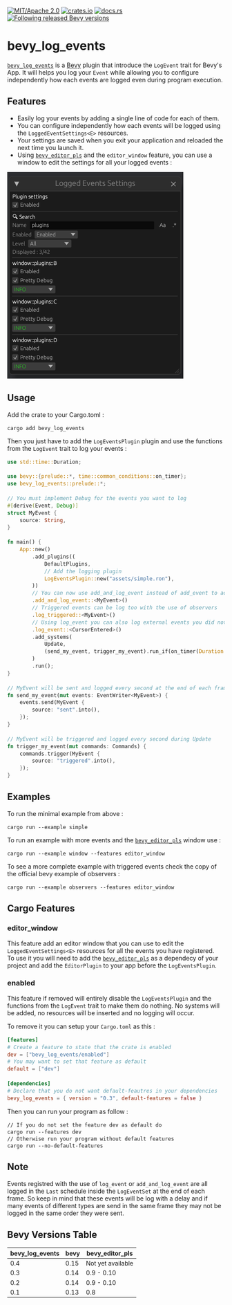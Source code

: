 [![MIT/Apache 2.0](https://img.shields.io/badge/license-MIT%2FApache-blue.svg)](https://github.com/YellowWaitt/bevy_log_events#license)
[![crates.io](https://img.shields.io/crates/v/bevy_log_events)](https://crates.io/crates/bevy_log_events)
[![docs.rs](https://docs.rs/bevy_log_events/badge.svg)](https://docs.rs/bevy_log_events)
[![Following released Bevy versions](https://img.shields.io/badge/Bevy%20tracking-released%20version-lightblue)](https://bevyengine.org/learn/quick-start/plugin-development/#main-branch-tracking)


# bevy_log_events

[`bevy_log_events`](https://github.com/YellowWaitt/bevy_log_events) is a [Bevy](https://bevyengine.org/) plugin that introduce the `LogEvent` trait for Bevy's App. It will helps you log your `Event` while allowing you to configure independently how each events are logged even during program execution.

## Features

- Easily log your events by adding a single line of code for each of them.
- You can configure independently how each events will be logged using the `LoggedEventSettings<E>` resources.
- Your settings are saved when you exit your application and reloaded the next time you launch it.
- Using [`bevy_editor_pls`](https://github.com/jakobhellermann/bevy_editor_pls) and the `editor_window` feature, you can use a window to edit the settings for all your logged events :

![](assets/editor_window.png)

## Usage

Add the crate to your Cargo.toml :
```
cargo add bevy_log_events
```

Then  you just have to add the `LogEventsPlugin` plugin and use the functions from the `LogEvent` trait to log your events :

```rust
use std::time::Duration;

use bevy::{prelude::*, time::common_conditions::on_timer};
use bevy_log_events::prelude::*;

// You must implement Debug for the events you want to log
#[derive(Event, Debug)]
struct MyEvent {
    source: String,
}

fn main() {
    App::new()
        .add_plugins((
            DefaultPlugins,
            // Add the logging plugin
            LogEventsPlugin::new("assets/simple.ron"),
        ))
        // You can now use add_and_log_event instead of add_event to add and log your events
        .add_and_log_event::<MyEvent>()
        // Triggered events can be log too with the use of observers
        .log_triggered::<MyEvent>()
        // Using log_event you can also log external events you did not add yourself
        .log_event::<CursorEntered>()
        .add_systems(
            Update,
            (send_my_event, trigger_my_event).run_if(on_timer(Duration::from_secs(1))),
        )
        .run();
}

// MyEvent will be sent and logged every second at the end of each frame
fn send_my_event(mut events: EventWriter<MyEvent>) {
    events.send(MyEvent {
        source: "sent".into(),
    });
}

// MyEvent will be triggered and logged every second during Update
fn trigger_my_event(mut commands: Commands) {
    commands.trigger(MyEvent {
        source: "triggered".into(),
    });
}

```

## Examples

To run the minimal example from above :
```
cargo run --example simple
```

To run an example with more events and the [`bevy_editor_pls`](https://github.com/jakobhellermann/bevy_editor_pls) window use :
```
cargo run --example window --features editor_window
```

To see a more complete example with triggered events check the copy of the official bevy example of observers :
```
cargo run --example observers --features editor_window
```

## Cargo Features

### editor_window

This feature add an editor window that you can use to edit the `LoggedEventSettings<E>` resources for all the events you have registered.<br>
To use it you will need to add the [`bevy_editor_pls`](https://github.com/jakobhellermann/bevy_editor_pls) as a dependecy of your project and add the `EditorPlugin` to your app before the `LogEventsPlugin`.

### enabled

This feature if removed will entirely disable the `LogEventsPlugin` and the functions from the `LogEvent` trait to make them do nothing. No systems will be added, no resources will be inserted and no logging will occur.

To remove it you can setup your `Cargo.toml` as this :
```toml
[features]
# Create a feature to state that the crate is enabled
dev = ["bevy_log_events/enabled"]
# You may want to set that feature as default
default = ["dev"]

[dependencies]
# Declare that you do not want default-feautres in your dependencies
bevy_log_events = { version = "0.3", default-features = false }
```

Then you can run your program as follow :
```
// If you do not set the feature dev as default do
cargo run --features dev
// Otherwise run your program without default features
cargo run --no-default-features
```

## Note

Events registred with the use of `log_event` or `add_and_log_event` are all logged in the `Last` schedule inside the `LogEventSet` at the end of each frame. So keep in mind that these events will be log with a delay and if many events of different types are send in the same frame they may not be logged in the same order they were sent.

## Bevy Versions Table

| bevy_log_events | bevy | bevy_editor_pls   |
| --------------- | ---- | ----------------- |
| 0.4             | 0.15 | Not yet available |
| 0.3             | 0.14 | 0.9 - 0.10        |
| 0.2             | 0.14 | 0.9 - 0.10        |
| 0.1             | 0.13 | 0.8               |
